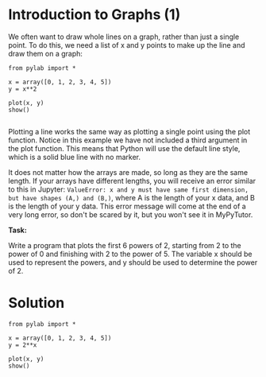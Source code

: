 # Introduction to Graphs (1)


We often want to draw whole lines on a graph, rather than just a single point. To do this, we need a list of x and y points to make up the line and draw them on a graph:

```
from pylab import *

x = array([0, 1, 2, 3, 4, 5])
y = x**2

plot(x, y)
show()
 
```

Plotting a line works the same way as plotting a single point using the plot function. Notice in this example we have not included a third argument in the plot function. This means that Python will use the default line style, which is a solid blue line with no marker. 

It does not matter how the arrays are made, so long as they are the same length. If your arrays have different lengths, you will receive an error similar to this in Jupyter: `ValueError: x and y must have same first dimension, but have shapes (A,) and (B,)`, where A is the length of your x data, and B is the length of your y data. This error message will come at the end of a very long error, so don't be scared by it, but you won't see it in MyPyTutor.


**Task:** 

Write a program that plots the first 6 powers of 2, starting from 2 to the power of 0 and finishing with 2 to the power of 5. The variable x should be used to represent the powers, and y should be used to determine the power of 2.

# Solution


```
from pylab import *

x = array([0, 1, 2, 3, 4, 5])
y = 2**x

plot(x, y)
show()

```







